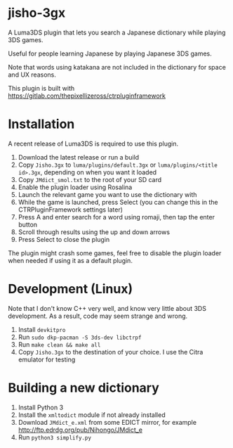 # jisho-3gx

A Luma3DS plugin that lets you search a Japanese dictionary while playing 3DS games.

Useful for people learning Japanese by playing Japanese 3DS games.

Note that words using katakana are not included in the dictionary for space and UX reasons.

This plugin is built with https://gitlab.com/thepixellizeross/ctrpluginframework

# Installation

A recent release of Luma3DS is required to use this plugin.

1. Download the latest release or run a build
2. Copy `Jisho.3gx` to `luma/plugins/default.3gx` or `luma/plugins/<title id>.3gx`, depending on when you want it loaded
3. Copy `JMdict_smol.txt` to the root of your SD card
4. Enable the plugin loader using Rosalina
5. Launch the relevant game you want to use the dictionary with
6. While the game is launched, press Select (you can change this in the CTRPluginFramework settings later)
7. Press A and enter search for a word using romaji, then tap the enter button
8. Scroll through results using the up and down arrows
9. Press Select to close the plugin

The plugin might crash some games, feel free to disable the plugin loader when needed if using it as a default plugin.

# Development (Linux)

Note that I don't know C++ very well, and know very little about 3DS development. As a result, code may seem strange and wrong.

1. Install `devkitpro`
2. Run `sudo dkp-pacman -S 3ds-dev libctrpf`
3. Run `make clean && make all`
4. Copy `Jisho.3gx` to the destination of your choice. I use the Citra emulator for testing

# Building a new dictionary

1. Install Python 3
2. Install the `xmltodict` module if not already installed
3. Download `JMdict_e.xml` from some EDICT mirror, for example http://ftp.edrdg.org/pub/Nihongo/JMdict_e
4. Run `python3 simplify.py`
